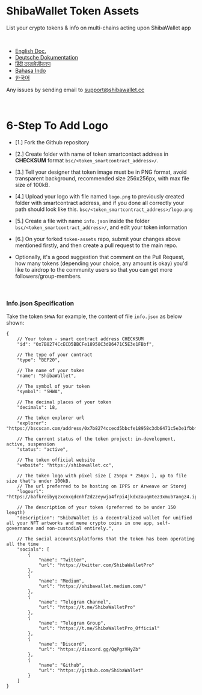 # ShibaWallet Token Assets
List your crypto tokens & info on multi-chains acting upon ShibaWallet app 

<br/>

- [English Doc.](https://github.com/ShibaWallet/token-assets/) <br/>
- [Deutsche Dokumentation](https://github.com/ShibaWallet/token-assets/blob/main/README-German.md) <br/>
- [हिंदी दस्तावेज़ीकरण](https://github.com/ShibaWallet/token-assets/blob/main/README-Hindi.md) <br/>
- [Bahasa Indo](https://github.com/ShibaWallet/token-assets/blob/main/README-Indonesian.md) <br/>
- [한국어](https://github.com/ShibaWallet/token-assets/blob/main/README-Korean.md) <br/>

Any issues by sending email to support@shibawallet.cc

<br/>

# <a name="EnglishDoc"></a> 6-Step To Add Logo
- [1.] Fork the Github repository

- [2.] Create folder with name of token smartcontact address in **CHECKSUM** format `bsc/<token_smartcontract_address>/`.

- [3.] Tell your designer that token image must be in PNG format, avoid transparent background, recommended size 256x256px, with max file size of 100kB.

- [4.] Upload your logo with file named `logo.png` to previously created folder with smartcontract address, and if you done all correctly your path should look like this. `bsc/<token_smartcontract_address>/logo.png`

- [5.] Create a file with name `info.json` inside the folder `bsc/<token_smartcontract_address>/`, and edit your token information

- [6.] On your forked `token-assets` repo, submit your changes above mentioned firstly, and then create a pull request to the main repo.

- Optionally, it's a good suggestion that comment on the Pull Request, how many tokens (depending your choice, any amount is okay) you'd like to airdrop to the community users so that you can get more followers/group-members.


<br/>

### Info.json Specification

Take the token `SHWA` for example, the content of file `info.json` as below shown:
```
{
    // Your token - smart contract address CHECKSUM
    "id": "0x7B8274CcECD5BBCFe18958C3dB6471C5E3e1FBbf",  

    // The type of your contract
    "type": "BEP20",

    // The name of your token
    "name": "ShibaWallet",

    // The symbol of your token
    "symbol": "SHWA",

    // The decimal places of your token
    "decimals": 18,

    // The token explorer url
    "explorer": "https://bscscan.com/address/0x7b8274ccecd5bbcfe18958c3db6471c5e3e1fbbf",

    // The current status of the token project: in-development, active, suspension
    "status": "active",

    // The token official website
    "website": "https://shibawallet.cc",

    // The token logo with pixel size [ 256px * 256px ], up to file size that's under 100kB. 
    // The url preferred to be hosting on IPFS or Arweave or Storej
    "logourl": "https://bafkreibyqzxcnxqdcnhf2d2zeywja4frpi4jkdxzauqmtez3xmub7angz4.ipfs.dweb.link",

    // The description of your token (preferred to be under 150 length)
    "description": "ShibaWallet is a decentralized wallet for unified all your NFT artworks and meme crypto coins in one app, self-governance and non-custodial entirely.",

    // The social accounts/platforms that the token has been operating all the time
    "socials": [
        {
            "name": "Twitter",
            "url": "https://twitter.com/ShibaWalletPro"
        },
        {
            "name": "Medium",
            "url": "https://shibawallet.medium.com/"
        },
        {
            "name": "Telegram Channel",
            "url": "https://t.me/ShibaWalletPro"
        },
        {
            "name": "Telegram Group",
            "url": "https://t.me/ShibaWalletPro_Official"
        },
        {
            "name": "Discord",
            "url": "https://discord.gg/QqPgzVHyZb"
        },
        {
            "name": "Github",
            "url": "https://github.com/ShibaWallet"
        }
    ]
}
```



